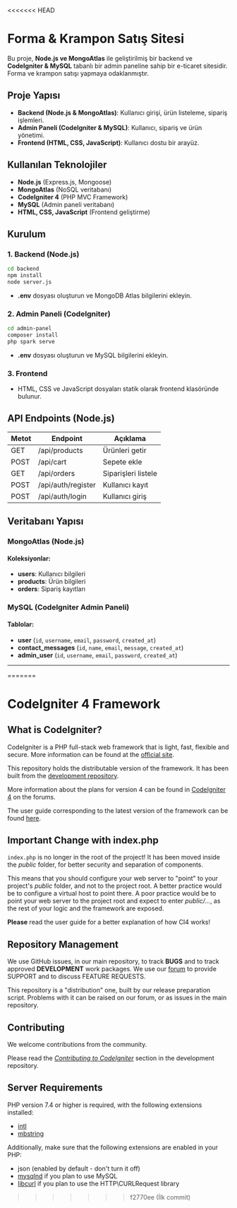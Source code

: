 <<<<<<< HEAD
# Forma & Krampon Satış Sitesi

Bu proje, **Node.js ve MongoAtlas** ile geliştirilmiş bir backend ve **CodeIgniter & MySQL** tabanlı bir admin paneline sahip bir e-ticaret sitesidir. Forma ve krampon satışı yapmaya odaklanmıştır.

## Proje Yapısı
- **Backend (Node.js & MongoAtlas)**: Kullanıcı girişi, ürün listeleme, sipariş işlemleri.
- **Admin Paneli (CodeIgniter & MySQL)**: Kullanıcı, sipariş ve ürün yönetimi.
- **Frontend (HTML, CSS, JavaScript)**: Kullanıcı dostu bir arayüz.

## Kullanılan Teknolojiler
- **Node.js** (Express.js, Mongoose)
- **MongoAtlas** (NoSQL veritabanı)
- **CodeIgniter 4** (PHP MVC Framework)
- **MySQL** (Admin paneli veritabanı)
- **HTML, CSS, JavaScript** (Frontend geliştirme)

## Kurulum

### 1. Backend (Node.js)
```sh
cd backend
npm install
node server.js
```

- **.env** dosyası oluşturun ve MongoDB Atlas bilgilerini ekleyin.

### 2. Admin Paneli (CodeIgniter)
```sh
cd admin-panel
composer install
php spark serve
```
- **.env** dosyası oluşturun ve MySQL bilgilerini ekleyin.

### 3. Frontend
- HTML, CSS ve JavaScript dosyaları statik olarak frontend klasöründe bulunur.

## API Endpoints (Node.js)
| Metot | Endpoint           | Açıklama          |
|-------|--------------------|------------------|
| GET   | /api/products      | Ürünleri getir  |
| POST  | /api/cart          | Sepete ekle     |
| GET   | /api/orders        | Siparişleri listele |
| POST  | /api/auth/register | Kullanıcı kayıt  |
| POST  | /api/auth/login    | Kullanıcı giriş  |

## Veritabanı Yapısı

### **MongoAtlas (Node.js)**
#### **Koleksiyonlar:**
- **users**: Kullanıcı bilgileri
- **products**: Ürün bilgileri
- **orders**: Sipariş kayıtları

### **MySQL (CodeIgniter Admin Paneli)**
#### **Tablolar:**
- **user** (`id`, `username`, `email`, `password`, `created_at`)
- **contact_messages** (`id`, `name`, `email`, `message`, `created_at`)
- **admin_user** (`id`, `username`, `email`, `password`, `created_at`)
--------------------------------------------------------------------------------
=======
# CodeIgniter 4 Framework

## What is CodeIgniter?

CodeIgniter is a PHP full-stack web framework that is light, fast, flexible and secure.
More information can be found at the [official site](https://codeigniter.com).

This repository holds the distributable version of the framework.
It has been built from the
[development repository](https://github.com/codeigniter4/CodeIgniter4).

More information about the plans for version 4 can be found in [CodeIgniter 4](https://forum.codeigniter.com/forumdisplay.php?fid=28) on the forums.

The user guide corresponding to the latest version of the framework can be found
[here](https://codeigniter4.github.io/userguide/).

## Important Change with index.php

`index.php` is no longer in the root of the project! It has been moved inside the *public* folder,
for better security and separation of components.

This means that you should configure your web server to "point" to your project's *public* folder, and
not to the project root. A better practice would be to configure a virtual host to point there. A poor practice would be to point your web server to the project root and expect to enter *public/...*, as the rest of your logic and the
framework are exposed.

**Please** read the user guide for a better explanation of how CI4 works!

## Repository Management

We use GitHub issues, in our main repository, to track **BUGS** and to track approved **DEVELOPMENT** work packages.
We use our [forum](http://forum.codeigniter.com) to provide SUPPORT and to discuss
FEATURE REQUESTS.

This repository is a "distribution" one, built by our release preparation script.
Problems with it can be raised on our forum, or as issues in the main repository.

## Contributing

We welcome contributions from the community.

Please read the [*Contributing to CodeIgniter*](https://github.com/codeigniter4/CodeIgniter4/blob/develop/CONTRIBUTING.md) section in the development repository.

## Server Requirements

PHP version 7.4 or higher is required, with the following extensions installed:

- [intl](http://php.net/manual/en/intl.requirements.php)
- [mbstring](http://php.net/manual/en/mbstring.installation.php)

Additionally, make sure that the following extensions are enabled in your PHP:

- json (enabled by default - don't turn it off)
- [mysqlnd](http://php.net/manual/en/mysqlnd.install.php) if you plan to use MySQL
- [libcurl](http://php.net/manual/en/curl.requirements.php) if you plan to use the HTTP\CURLRequest library
>>>>>>> f2770ee (İlk commit)

